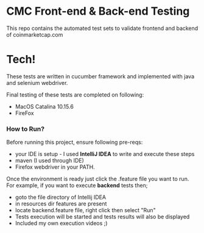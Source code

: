 # CMC Front-end & Back-end Testing

This repo contains the automated test sets to validate frontend and backend of coinmarketcap.com



# Tech!
These tests are written in cucumber framework and implemented with java and selenium webdriver.

Final testing of these tests are completed on following:

  - MacOS Catalina 10.15.6
  - FireFox

### How to Run?

Before running this project, ensure following pre-reqs:

  - your IDE is setup - I used **IntelliJ IDEA** to write and execute these steps 
  - maven (I used through IDE)
  - Firefox webdriver in your PATH.

Once the environment is ready just click the .feature file you want to run. For example, if you want to execute **backend** tests then;
 - goto the file directory of Intellij IDEA
 - in resources dir features are present 
 - locate backend.feature file, right click then select "Run"
 - Tests execution will be started and tests results will also be displayed 
 - Included my own execution videos ;)
